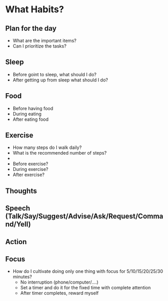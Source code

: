 # What Habits?

## Plan for the day

* What are the important items?
* Can I prioritize the tasks?


## Sleep

* Before goint to sleep, what should I do?
* After getting up from sleep what should I do?

## Food

* Before having food
* During eating
* After eating food

## Exercise

* How many steps do I walk daily?
* What is the recommended number of steps?
* 
* Before exercise?
* During exercise?
* After exercise?

## Thoughts

## Speech (Talk/Say/Suggest/Advise/Ask/Request/Command/Yell)

## Action

## Focus

* How do I cultivate doing only one thing with focus for 5/10/15/20/25/30 minutes?
  * No interruption (phone/computer/....)
  * Set a timer and do it for the fixed time with complete attention
  * After timer completes, reward myself
  